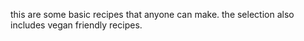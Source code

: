 this are some basic recipes that anyone can make. the selection also includes vegan friendly recipes.